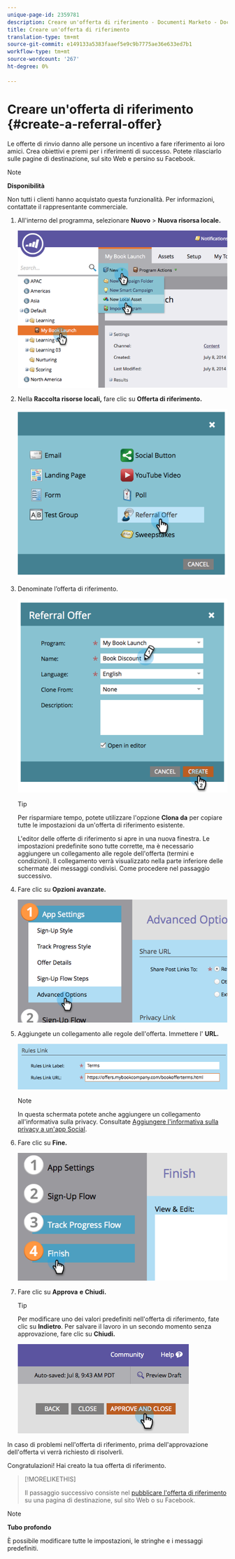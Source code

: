 ```yaml
---
unique-page-id: 2359781
description: Creare un'offerta di riferimento - Documenti Marketo - Documentazione prodotto
title: Creare un'offerta di riferimento
translation-type: tm+mt
source-git-commit: e149133a5383faaef5e9c9b7775ae36e633ed7b1
workflow-type: tm+mt
source-wordcount: '267'
ht-degree: 0%

---
```



# Creare un&#39;offerta di riferimento {#create-a-referral-offer}

Le offerte di rinvio danno alle persone un incentivo a fare riferimento ai loro amici. Crea obiettivi e premi per i riferimenti di successo. Potete rilasciarlo sulle pagine di destinazione, sul sito Web e persino su Facebook.

>[!NOTE]
>
>**Disponibilità**
>
>Non tutti i clienti hanno acquistato questa funzionalità. Per informazioni, contattate il rappresentante commerciale.

1. All&#39;interno del programma, selezionare **Nuovo** > **Nuova risorsa locale.**

   ![](assets/image2014-9-19-11-3a3-3a23.png)

1. Nella **Raccolta risorse locali,** fare clic su **Offerta di riferimento.**

   ![](assets/image2014-9-19-11-3a3-3a31.png)

1. Denominate l’offerta di riferimento.

   ![](assets/image2014-9-19-11-3a3-3a40.png)

   >[!TIP]
   >
   >Per risparmiare tempo, potete utilizzare l&#39;opzione **Clona da** per copiare tutte le impostazioni da un&#39;offerta di riferimento esistente.

   L&#39;editor delle offerte di riferimento si apre in una nuova finestra. Le impostazioni predefinite sono tutte corrette, ma è necessario aggiungere un collegamento alle regole dell&#39;offerta (termini e condizioni). Il collegamento verrà visualizzato nella parte inferiore delle schermate dei messaggi condivisi. Come procedere nel passaggio successivo.

1. Fare clic su **Opzioni avanzate.**

   ![](assets/image2014-9-19-11-3a3-3a49.png)

1. Aggiungete un collegamento alle regole dell&#39;offerta. Immettere l&#39; **URL.**

   ![](assets/image2014-9-19-11-3a3-3a57.png)

   >[!NOTE]
   >
   >In questa schermata potete anche aggiungere un collegamento all&#39;informativa sulla privacy. Consultate [Aggiungere l&#39;informativa sulla privacy a un&#39;app Social](../../../../product-docs/demand-generation/social/social-functions/add-your-privacy-policy-to-a-social-app.md).

1. Fare clic su **Fine.**

   ![](assets/image2014-9-19-11-3a4-3a4.png)

1. Fare clic su **Approva** **e** **Chiudi.**

   >[!TIP]
   >
   >Per modificare uno dei valori predefiniti nell&#39;offerta di riferimento, fate clic su **Indietro**. Per salvare il lavoro in un secondo momento senza approvazione, fare clic su **Chiudi.**

   ![](assets/image2014-9-19-11-3a4-3a11.png)

In caso di problemi nell&#39;offerta di riferimento, prima dell&#39;approvazione dell&#39;offerta vi verrà richiesto di risolverli.

Congratulazioni! Hai creato la tua offerta di riferimento.

>[!MORELIKETHIS]
>
>Il passaggio successivo consiste nel [pubblicare l&#39;offerta di riferimento](publish-a-referral-offer.md) su una pagina di destinazione, sul sito Web o su Facebook.

>[!NOTE]
>
>**Tubo profondo**
>
>È possibile modificare tutte le impostazioni, le stringhe e i messaggi predefiniti.

